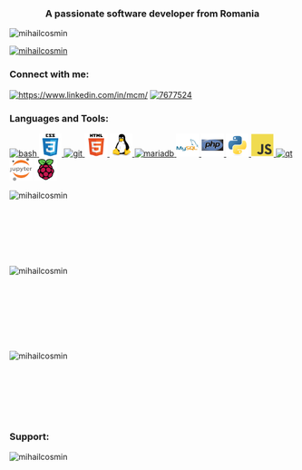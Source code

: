 <h3 align="center">A passionate software developer from Romania</h3>

<p align="left"> <img src="https://komarev.com/ghpvc/?username=mihailcosmin&label=Profile%20views&color=0e75b6&style=flat" alt="mihailcosmin" /> </p>

<p align="left"> <a href="https://github.com/ryo-ma/github-profile-trophy"><img src="https://github-profile-trophy.vercel.app/?username=mihailcosmin&theme=matrix" alt="mihailcosmin" /></a> </p>

<h3 align="left">Connect with me:</h3>
<p align="left">
<a href="https://www.linkedin.com/in/mcm/" target="blank"><img align="center" src="https://raw.githubusercontent.com/rahuldkjain/github-profile-readme-generator/master/src/images/icons/Social/linked-in-alt.svg" alt="https://www.linkedin.com/in/mcm/" height="30" width="40" /></a>
<a href="https://stackoverflow.com/users/7677524" target="blank"><img align="center" src="https://raw.githubusercontent.com/rahuldkjain/github-profile-readme-generator/master/src/images/icons/Social/stack-overflow.svg" alt="7677524" height="30" width="40" /></a>
</p>

<h3 align="left">Languages and Tools:</h3>
<p align="left"> <a href="https://www.gnu.org/software/bash/" target="_blank"> <img src="https://www.vectorlogo.zone/logos/gnu_bash/gnu_bash-icon.svg" alt="bash" width="40" height="40"/> </a> <a href="https://www.w3schools.com/css/" target="_blank"> <img src="https://raw.githubusercontent.com/devicons/devicon/master/icons/css3/css3-original-wordmark.svg" alt="css3" width="40" height="40"/> </a> <a href="https://git-scm.com/" target="_blank"> <img src="https://www.vectorlogo.zone/logos/git-scm/git-scm-icon.svg" alt="git" width="40" height="40"/> </a> <a href="https://www.w3.org/html/" target="_blank"> <img src="https://raw.githubusercontent.com/devicons/devicon/master/icons/html5/html5-original-wordmark.svg" alt="html5" width="40" height="40"/> </a> <a href="https://www.linux.org/" target="_blank"> <img src="https://raw.githubusercontent.com/devicons/devicon/master/icons/linux/linux-original.svg" alt="linux" width="40" height="40"/> </a>  <a href="https://mariadb.org/" target="_blank"> <img src="https://www.vectorlogo.zone/logos/mariadb/mariadb-icon.svg" alt="mariadb" width="40" height="40"/> </a> <a href="https://www.mysql.com/" target="_blank"> <img src="https://raw.githubusercontent.com/devicons/devicon/master/icons/mysql/mysql-original-wordmark.svg" alt="mysql" width="40" height="40"/> </a> <a href="https://www.php.net" target="_blank"> <img src="https://raw.githubusercontent.com/devicons/devicon/master/icons/php/php-original.svg" alt="php" width="40" height="40"/> </a> <a href="https://www.python.org" target="_blank"> <img src="https://raw.githubusercontent.com/devicons/devicon/master/icons/python/python-original.svg" alt="python" width="40" height="40"/> </a>
<a href="https://www.w3schools.com/js/"><img src="https://github.com/devicons/devicon/blob/master/icons/javascript/javascript-original.svg" title="JavaScript" alt="JavaScript" width="40" height="40"/></a><a href="https://www.qt.io/" target="_blank"> <img src="https://upload.wikimedia.org/wikipedia/commons/0/0b/Qt_logo_2016.svg" alt="qt" width="40" height="40"/> </a> <a href="https://jupyter.org/"> <img src="https://github.com/devicons/devicon/blob/master/icons/jupyter/jupyter-original-wordmark.svg" alt="jupyter" width="40" height="40"/></a> <a href="https://www.raspberrypi.org/"> <img src="https://github.com/devicons/devicon/blob/master/icons/raspberrypi/raspberrypi-original.svg" alt="raspberrypi" width="40" height="40"/></a></p>





<p>
  <img align="left" src="https://github-readme-stats.vercel.app/api/top-langs?username=mihailcosmin&show_icons=true&locale=en&layout=compact&theme=dark" alt="mihailcosmin" />
</p>
<br>
<br>
<br>
<br>
<br>
<br>
<br>
<p>
  <img align="left" src="https://github-readme-stats.vercel.app/api?username=mihailcosmin&show_icons=true&locale=en&theme=dark" alt="mihailcosmin" />
</p>
<br>
<br>
<br>
<br>
<br>
<br>
<br>
<br>

<p>
  <img align="left" src="https://github-readme-streak-stats.herokuapp.com/?user=mihailcosmin&&theme=dark" alt="mihailcosmin" />
 </p>
<br>
<br>
<br>
<br>
<br>
<br>
<br>
<h3 align="left">Support:</h3>
<p><a href="https://www.buymeacoffee.com/mihailcosmin "><img align="left" src="https://cdn.buymeacoffee.com/buttons/v2/default-yellow.png" height="50" width="210" alt="mihailcosmin " /></a></p>
